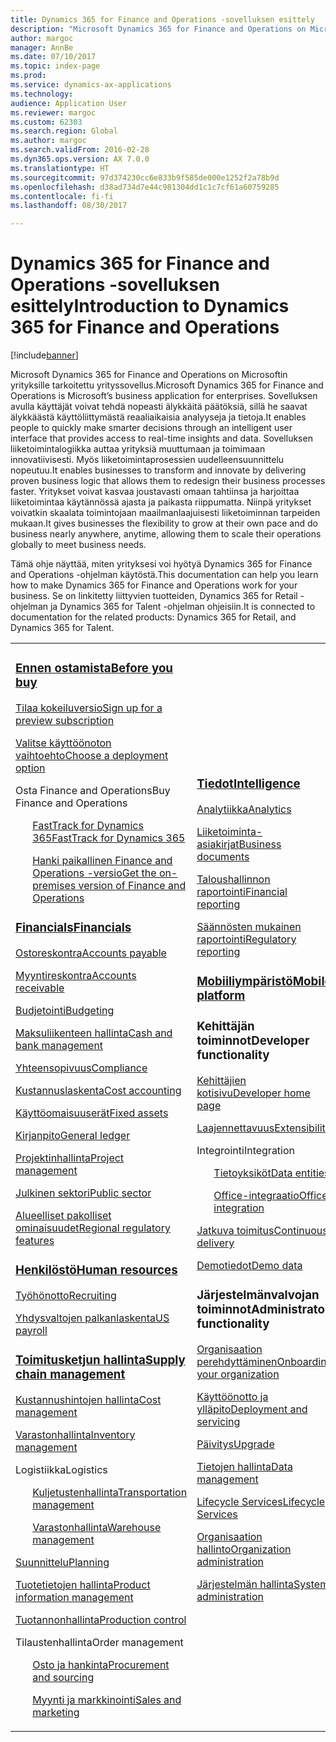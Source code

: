 ```yaml
---
title: Dynamics 365 for Finance and Operations -sovelluksen esittely
description: "Microsoft Dynamics 365 for Finance and Operations on Microsoftin yrityksille tarkoitettu yrityssovellus. Tällä sivulla on lisätietoja tuotteesta ja käytön aloittamisesta."
author: margoc
manager: AnnBe
ms.date: 07/10/2017
ms.topic: index-page
ms.prod: 
ms.service: dynamics-ax-applications
ms.technology: 
audience: Application User
ms.reviewer: margoc
ms.custom: 62303
ms.search.region: Global
ms.author: margoc
ms.search.validFrom: 2016-02-28
ms.dyn365.ops.version: AX 7.0.0
ms.translationtype: HT
ms.sourcegitcommit: 97d374230cc6e833b9f585de000e1252f2a78b9d
ms.openlocfilehash: d38ad734d7e44c981304dd1c1c7cf61a60759285
ms.contentlocale: fi-fi
ms.lasthandoff: 08/30/2017

---
```


# <a name="introduction-to-dynamics-365-for-finance-and-operations"></a><span data-ttu-id="696e5-104">Dynamics 365 for Finance and Operations -sovelluksen esittely</span><span class="sxs-lookup"><span data-stu-id="696e5-104">Introduction to Dynamics 365 for Finance and Operations</span></span>
[!include[banner](includes/banner.md)]

<span data-ttu-id="696e5-105">Microsoft Dynamics 365 for Finance and Operations on Microsoftin yrityksille tarkoitettu yrityssovellus.</span><span class="sxs-lookup"><span data-stu-id="696e5-105">Microsoft Dynamics 365 for Finance and Operations is Microsoft’s business application for enterprises.</span></span> <span data-ttu-id="696e5-106">Sovelluksen avulla käyttäjät voivat tehdä nopeasti älykkäitä päätöksiä, sillä he saavat älykkäästä käyttöliittymästä reaaliaikaisia analyyseja ja tietoja.</span><span class="sxs-lookup"><span data-stu-id="696e5-106">It enables people to quickly make smarter decisions through an intelligent user interface that provides access to real-time insights and data.</span></span> <span data-ttu-id="696e5-107">Sovelluksen liiketoimintalogiikka auttaa yrityksiä muuttumaan ja toimimaan innovatiivisesti. Myös liiketoimintaprosessien uudelleensuunnittelu nopeutuu.</span><span class="sxs-lookup"><span data-stu-id="696e5-107">It enables businesses to transform and innovate by delivering proven business logic that allows them to redesign their business processes faster.</span></span> <span data-ttu-id="696e5-108">Yritykset voivat kasvaa joustavasti omaan tahtiinsa ja harjoittaa liiketoimintaa käytännössä ajasta ja paikasta riippumatta. Niinpä yritykset voivatkin skaalata toimintojaan maailmanlaajuisesti liiketoiminnan tarpeiden mukaan.</span><span class="sxs-lookup"><span data-stu-id="696e5-108">It gives businesses the flexibility to grow at their own pace and do business nearly anywhere, anytime, allowing them to scale their operations globally to meet business needs.</span></span> 

<span data-ttu-id="696e5-109">Tämä ohje näyttää, miten yrityksesi voi hyötyä Dynamics 365 for Finance and Operations -ohjelman käytöstä.</span><span class="sxs-lookup"><span data-stu-id="696e5-109">This documentation can help you learn how to make Dynamics 365 for Finance and Operations work for your business.</span></span> <span data-ttu-id="696e5-110">Se on linkitetty liittyvien tuotteiden, Dynamics 365 for Retail -ohjelman ja Dynamics 365 for Talent -ohjelman ohjeisiin.</span><span class="sxs-lookup"><span data-stu-id="696e5-110">It is connected to documentation for the related products: Dynamics 365 for Retail, and Dynamics 365 for Talent.</span></span> 

<table>
<colgroup>
<col width="33%" />
<col width="33%" />
<col width="33%" />
</colgroup>
<tbody>
<tr class="odd">
<td>
<h3><span data-ttu-id="696e5-111"><a href="../fin-and-ops/get-started/before-you-buy">Ennen ostamista</a></span><span class="sxs-lookup"><span data-stu-id="696e5-111"><a href="../fin-and-ops/get-started/before-you-buy">Before you buy</a></span></span></h3>
<p><span data-ttu-id="696e5-112"><a href="../dev-itpro/dev-tools/sign-up-preview-subscription">Tilaa kokeiluversio</a></span><span class="sxs-lookup"><span data-stu-id="696e5-112"><a href="../dev-itpro/dev-tools/sign-up-preview-subscription">Sign up for a preview subscription</a></span></span></p>
 <p><span data-ttu-id="696e5-113"><a href="../dev-itpro/deployment/choose-deployment-type">Valitse käyttöönoton vaihtoehto</a></span><span class="sxs-lookup"><span data-stu-id="696e5-113"><a href="../dev-itpro/deployment/choose-deployment-type">Choose a deployment option</a></span></span></p>
<p><span data-ttu-id="696e5-114">Osta Finance and Operations</span><span class="sxs-lookup"><span data-stu-id="696e5-114">Buy Finance and Operations</span></span></p>
 <ul style="list-style-type:none">
  <p><span data-ttu-id="696e5-115"><a href="../fin-and-ops/get-started/fasttrack-dynamics-365-overview">FastTrack for Dynamics 365</a></span><span class="sxs-lookup"><span data-stu-id="696e5-115"><a href="../fin-and-ops/get-started/fasttrack-dynamics-365-overview">FastTrack for Dynamics 365</a></span></span></p>
  <p><span data-ttu-id="696e5-116"><a href="../dev-itpro/get-started/purchase-on-premises">Hanki paikallinen Finance and Operations -versio</a></span><span class="sxs-lookup"><span data-stu-id="696e5-116"><a href="../dev-itpro/get-started/purchase-on-premises">Get the on-premises version of Finance and Operations</a></span></span></p></ul>

<h3><span data-ttu-id="696e5-117"><a href="../financials/index">Financials</a></span><span class="sxs-lookup"><span data-stu-id="696e5-117"><a href="../financials/index">Financials</a></span></span></h3>
<p><span data-ttu-id="696e5-118"><a href="../financials/accounts-payable/accounts-payable">Ostoreskontra</a></span><span class="sxs-lookup"><span data-stu-id="696e5-118"><a href="../financials/accounts-payable/accounts-payable">Accounts payable</a></span></span></p>
<p><span data-ttu-id="696e5-119"><a href="../financials/accounts-receivable/accounts-receivable">Myyntireskontra</a></span><span class="sxs-lookup"><span data-stu-id="696e5-119"><a href="../financials/accounts-receivable/accounts-receivable">Accounts receivable</a></span></span></p>
<p><span data-ttu-id="696e5-120"><a href="../financials/budgeting/budgeting-overview">Budjetointi</a></span><span class="sxs-lookup"><span data-stu-id="696e5-120"><a href="../financials/budgeting/budgeting-overview">Budgeting</a></span></span></p>
<p><span data-ttu-id="696e5-121"><a href="../financials/cash-bank-management/cash-bank-management">Maksuliikenteen hallinta</a></span><span class="sxs-lookup"><span data-stu-id="696e5-121"><a href="../financials/cash-bank-management/cash-bank-management">Cash and bank management</a></span></span></p>
<p><span data-ttu-id="696e5-122"><a href="../financials/general-ledger/audit-policy-rules">Yhteensopivuus</a></span><span class="sxs-lookup"><span data-stu-id="696e5-122"><a href="../financials/general-ledger/audit-policy-rules">Compliance</a></span></span></p>
<p><span data-ttu-id="696e5-123"><a href="../financials/cost-accounting/cost-accounting-home-page">Kustannuslaskenta</a></span><span class="sxs-lookup"><span data-stu-id="696e5-123"><a href="../financials/cost-accounting/cost-accounting-home-page">Cost accounting</a></span></span></p>
<p><span data-ttu-id="696e5-124"><a href="../financials/fixed-assets/fixed-assets">Käyttöomaisuuserät</a></span><span class="sxs-lookup"><span data-stu-id="696e5-124"><a href="../financials/fixed-assets/fixed-assets">Fixed assets</a></span></span></p>
<p><span data-ttu-id="696e5-125"><a href="../financials/general-ledger/general-ledger">Kirjanpito</a></span><span class="sxs-lookup"><span data-stu-id="696e5-125"><a href="../financials/general-ledger/general-ledger">General ledger</a></span></span></p>
<p><span data-ttu-id="696e5-126"><a href="../financials/project-management/overview-project-management-accounting">Projektinhallinta</a></span><span class="sxs-lookup"><span data-stu-id="696e5-126"><a href="../financials/project-management/overview-project-management-accounting">Project management</a></span></span></p>
<p><span data-ttu-id="696e5-127"><a href="../financials/public-sector/public-sector-functionality">Julkinen sektori</a></span><span class="sxs-lookup"><span data-stu-id="696e5-127"><a href="../financials/public-sector/public-sector-functionality">Public sector</a></span></span></p>
<p><span data-ttu-id="696e5-128"><a href="../dev-itpro/lcs-solutions/country-region">Alueelliset pakolliset ominaisuudet</a></span><span class="sxs-lookup"><span data-stu-id="696e5-128"><a href="../dev-itpro/lcs-solutions/country-region">Regional regulatory features</a></span></span></p>

<H3><span data-ttu-id="696e5-129"><a href="hr/hr-landing-page">Henkilöstö</a></span><span class="sxs-lookup"><span data-stu-id="696e5-129"><a href="hr/hr-landing-page">Human resources</a></span></span></h3>
<p><span data-ttu-id="696e5-130"><a href="hr/manage-recruiting-process">Työhönotto</a></span><span class="sxs-lookup"><span data-stu-id="696e5-130"><a href="hr/manage-recruiting-process">Recruiting</a></span></span></p>
<p><span data-ttu-id="696e5-131"><a href="hr/localizations/noam-usa-payroll">Yhdysvaltojen palkanlaskenta</a></span><span class="sxs-lookup"><span data-stu-id="696e5-131"><a href="hr/localizations/noam-usa-payroll">US payroll</a></span></span></p>

<h3><span data-ttu-id="696e5-132"><a href="../supply-chain/index">Toimitusketjun hallinta</a></span><span class="sxs-lookup"><span data-stu-id="696e5-132"><a href="../supply-chain/index">Supply chain management</a></span></span></h3>
<p><span data-ttu-id="696e5-133"><a href="../supply-chain/cost-management/costing-sheets">Kustannushintojen hallinta</a></span><span class="sxs-lookup"><span data-stu-id="696e5-133"><a href="../supply-chain/cost-management/costing-sheets">Cost management</a></span></span></p>
<p><span data-ttu-id="696e5-134"><a href="../supply-chain/inventory/inventory-locations">Varastonhallinta</a></span><span class="sxs-lookup"><span data-stu-id="696e5-134"><a href="../supply-chain/inventory/inventory-locations">Inventory management</a></span></span></p>
<p><span data-ttu-id="696e5-135">Logistiikka</span><span class="sxs-lookup"><span data-stu-id="696e5-135">Logistics</span></span></p>
<ul style="list-style-type:none">
<p><span data-ttu-id="696e5-136"><a href="../supply-chain/transportation/transportation-management-overview">Kuljetustenhallinta</a></span><span class="sxs-lookup"><span data-stu-id="696e5-136"><a href="../supply-chain/transportation/transportation-management-overview">Transportation management</a></span></span></p>
<p><span data-ttu-id="696e5-137"><a href="../supply-chain/warehousing/warehouse-configuration">Varastonhallinta</a></span><span class="sxs-lookup"><span data-stu-id="696e5-137"><a href="../supply-chain/warehousing/warehouse-configuration">Warehouse management</a></span></span></p></ul>
<p><span data-ttu-id="696e5-138"><a href="../supply-chain/master-planning/master-plans">Suunnittelu</a></span><span class="sxs-lookup"><span data-stu-id="696e5-138"><a href="../supply-chain/master-planning/master-plans">Planning</a></span></span></p>
<p><span data-ttu-id="696e5-139"><a href="../supply-chain/pim/product-information">Tuotetietojen hallinta</a></span><span class="sxs-lookup"><span data-stu-id="696e5-139"><a href="../supply-chain/pim/product-information">Product information management</a></span></span></p>
<p><span data-ttu-id="696e5-140"><a href="../supply-chain/production-control/create-production-orders">Tuotannonhallinta</a></span><span class="sxs-lookup"><span data-stu-id="696e5-140"><a href="../supply-chain/production-control/create-production-orders">Production control</a></span></span></p>
<p><span data-ttu-id="696e5-141">Tilaustenhallinta</span><span class="sxs-lookup"><span data-stu-id="696e5-141">Order management</span></span></p>
  <ul style="list-style-type:none">
  <p><span data-ttu-id="696e5-142"><a href="../supply-chain/procurement/procurement-sourcing-overview">Osto ja hankinta</a></span><span class="sxs-lookup"><span data-stu-id="696e5-142"><a href="../supply-chain/procurement/procurement-sourcing-overview">Procurement and sourcing</a></span></span></p>
  <p><span data-ttu-id="696e5-143"><a href="../supply-chain/sales-marketing/overview-sales-marketing">Myynti ja markkinointi</a></span><span class="sxs-lookup"><span data-stu-id="696e5-143"><a href="../supply-chain/sales-marketing/overview-sales-marketing">Sales and marketing</a></span></span></p></ul>
</td>
<td>
<h3><span data-ttu-id="696e5-144"><a href="../dev-itpro/analytics/information-access-reporting">Tiedot</a></span><span class="sxs-lookup"><span data-stu-id="696e5-144"><a href="../dev-itpro/analytics/information-access-reporting">Intelligence</a></span></span></h3>
<p><span data-ttu-id="696e5-145"><a href="../dev-itpro/analytics/analytics">Analytiikka</a></span><span class="sxs-lookup"><span data-stu-id="696e5-145"><a href="../dev-itpro/analytics/analytics">Analytics</a></span></span></p>
 <p><span data-ttu-id="696e5-146"><a href="../dev-itpro/analytics/document-reporting-services">Liiketoiminta-asiakirjat</a></span><span class="sxs-lookup"><span data-stu-id="696e5-146"><a href="../dev-itpro/analytics/document-reporting-services">Business documents</a></span></span></p>
<p><span data-ttu-id="696e5-147"><a href="../dev-itpro/analytics/financial-reporting-intro">Taloushallinnon raportointi</a></span><span class="sxs-lookup"><span data-stu-id="696e5-147"><a href="../dev-itpro/analytics/financial-reporting-intro">Financial reporting</a></span></span></p>
<p><span data-ttu-id="696e5-148"><a href="../dev-itpro/analytics/general-electronic-reporting">Säännösten mukainen raportointi</a></span><span class="sxs-lookup"><span data-stu-id="696e5-148"><a href="../dev-itpro/analytics/general-electronic-reporting">Regulatory reporting</a></span></span></p>

<h3><span data-ttu-id="696e5-149"><a href="../dev-itpro/mobile-apps/platform/mobile-platform-home-page">Mobiiliympäristö</a></span><span class="sxs-lookup"><span data-stu-id="696e5-149"><a href="../dev-itpro/mobile-apps/platform/mobile-platform-home-page">Mobile platform</a></span></span></h3>

<h3><span data-ttu-id="696e5-150">Kehittäjän toiminnot</span><span class="sxs-lookup"><span data-stu-id="696e5-150">Developer functionality</span></span></h3>
<p><span data-ttu-id="696e5-151"><a href="../dev-itpro/dev-tools/developer-home-page">Kehittäjien kotisivu</a></span><span class="sxs-lookup"><span data-stu-id="696e5-151"><a href="../dev-itpro/dev-tools/developer-home-page">Developer home page</a></span></span></p>
<p><span data-ttu-id="696e5-152"><a href="../dev-itpro/extensibility/extensibility-home-page">Laajennettavuus</a></span><span class="sxs-lookup"><span data-stu-id="696e5-152"><a href="../dev-itpro/extensibility/extensibility-home-page">Extensibility</a></span></span></p>
<p><span data-ttu-id="696e5-153">Integrointi</span><span class="sxs-lookup"><span data-stu-id="696e5-153">Integration</span></span></p>
<ul style="list-style-type:none"><p><span data-ttu-id="696e5-154"><a href="../dev-itpro/data-entities/data-entities">Tietoyksiköt</a></span><span class="sxs-lookup"><span data-stu-id="696e5-154"><a href="../dev-itpro/data-entities/data-entities">Data entities</a></span></span></p>
<p><span data-ttu-id="696e5-155"><a href="../dev-itpro/office-integration/office-integration">Office-integraatio</a></span><span class="sxs-lookup"><span data-stu-id="696e5-155"><a href="../dev-itpro/office-integration/office-integration">Office integration</a></span></span></p></ul></p>
<p><span data-ttu-id="696e5-156"><a href="../dev-itpro/dev-tools/continuous-delivery-home-page">Jatkuva toimitus</a></span><span class="sxs-lookup"><span data-stu-id="696e5-156"><a href="../dev-itpro/dev-tools/continuous-delivery-home-page">Continuous delivery</a></span></span></p>
<p><span data-ttu-id="696e5-157"><a href="../dev-itpro/get-started/demo-data">Demotiedot</a></span><span class="sxs-lookup"><span data-stu-id="696e5-157"><a href="../dev-itpro/get-started/demo-data">Demo data</a></span></span></p>

<h3><span data-ttu-id="696e5-158">Järjestelmänvalvojan toiminnot</span><span class="sxs-lookup"><span data-stu-id="696e5-158">Administrator functionality</span></span></h3>
<p><span data-ttu-id="696e5-159"><a href="../fin-and-ops/get-started/onboarding-home">Organisaation perehdyttäminen</a></span><span class="sxs-lookup"><span data-stu-id="696e5-159"><a href="../fin-and-ops/get-started/onboarding-home">Onboarding your organization</a></span></span></p>
<p><span data-ttu-id="696e5-160"><a href="../dev-itpro/deployment/deploy-demo-environment">Käyttöönotto ja ylläpito</a></span><span class="sxs-lookup"><span data-stu-id="696e5-160"><a href="../dev-itpro/deployment/deploy-demo-environment">Deployment and servicing</a></span></span></p>
<p><span data-ttu-id="696e5-161"><a href="../dev-itpro/migration-upgrade/upgrade-home-page">Päivitys</a></span><span class="sxs-lookup"><span data-stu-id="696e5-161"><a href="../dev-itpro/migration-upgrade/upgrade-home-page">Upgrade</a></span></span></p>
<p><span data-ttu-id="696e5-162"><a href="../dev-itpro/data-entities/data-management-integration-data-entity">Tietojen hallinta</a></span><span class="sxs-lookup"><span data-stu-id="696e5-162"><a href="../dev-itpro/data-entities/data-management-integration-data-entity">Data management</a></span></span></p>
<p><span data-ttu-id="696e5-163"><a href="../dev-itpro/lifecycle-services/lcs">Lifecycle Services</a></span><span class="sxs-lookup"><span data-stu-id="696e5-163"><a href="../dev-itpro/lifecycle-services/lcs">Lifecycle Services</a></span></span></p>
<p><span data-ttu-id="696e5-164"><a href="../fin-and-ops/organization-administration/organization-administration-home-page">Organisaation hallinto</a></span><span class="sxs-lookup"><span data-stu-id="696e5-164"><a href="../fin-and-ops/organization-administration/organization-administration-home-page">Organization administration</a></span></span></p>
<p><span data-ttu-id="696e5-165"><a href="../dev-itpro/sysadmin/system-administration-home-page">Järjestelmän hallinta</a></span><span class="sxs-lookup"><span data-stu-id="696e5-165"><a href="../dev-itpro/sysadmin/system-administration-home-page">System administration</a></span></span></p>
</td>
<td>
<h3><span data-ttu-id="696e5-166">Liittyvät tuotteet</span><span class="sxs-lookup"><span data-stu-id="696e5-166">Related products</span></span></h3>
<h4><span data-ttu-id="696e5-167"><a href="../talent/index">Dynamics 365 for Talent</a></span><span class="sxs-lookup"><span data-stu-id="696e5-167"><a href="../talent/index">Dynamics 365 for Talent</a></span></span></h4>
<p><span data-ttu-id="696e5-168"><a href="../talent/manage-benefit-program">Edut</a></span><span class="sxs-lookup"><span data-stu-id="696e5-168"><a href="../talent/manage-benefit-program">Benefits</a></span></span></p>
<p><span data-ttu-id="696e5-169"><a href="../talent/performance-management-overview">Työntekijän kehitys ja koulutus</a></span><span class="sxs-lookup"><span data-stu-id="696e5-169"><a href="../talent/performance-management-overview">Employee development and training</a></span></span></p>
<p><span data-ttu-id="696e5-170"><a href="../talent/questionnaires">Kyselylomake</a></span><span class="sxs-lookup"><span data-stu-id="696e5-170"><a href="../talent/questionnaires">Questionnaire</a></span></span></p>

<h4><span data-ttu-id="696e5-171"><a href="../retail/index">Dynamics 365 for Retail</a></span><span class="sxs-lookup"><span data-stu-id="696e5-171"><a href="../retail/index">Dynamics 365 for Retail</a></span></span></h4>
<p><span data-ttu-id="696e5-172"><a href="../retail/call-center-functionality">Puhelinkeskus</span><span class="sxs-lookup"><span data-stu-id="696e5-172"><a href="../retail/call-center-functionality">Call center</span></span></p>
<p><span data-ttu-id="696e5-173"><a href="../retail/define-maintain-retail-channels">Kanavan määrittäminen ja hallinta</span><span class="sxs-lookup"><span data-stu-id="696e5-173"><a href="../retail/define-maintain-retail-channels">Channel setup and management</span></span></p>
<p><span data-ttu-id="696e5-174"><a href="../retail/retail-peripherals-overview">MPOS ja pilvimyyntipiste</span><span class="sxs-lookup"><span data-stu-id="696e5-174"><a href="../retail/retail-peripherals-overview">MPOS and Cloud POS</span></span></p>
<p><span data-ttu-id="696e5-175"><a href="../retail/dev-itpro/dev-retail-home-page">Retailin kehittäminen ja hallinta</span><span class="sxs-lookup"><span data-stu-id="696e5-175"><a href="../retail/dev-itpro/dev-retail-home-page">Retail developer and administration</span></span></p>

</td>
</tr>

</tbody>
</table>

